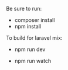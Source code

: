 Be sure to run:

- composer install
- npm install

To build for laravel mix:
- npm run dev

- npm run watch